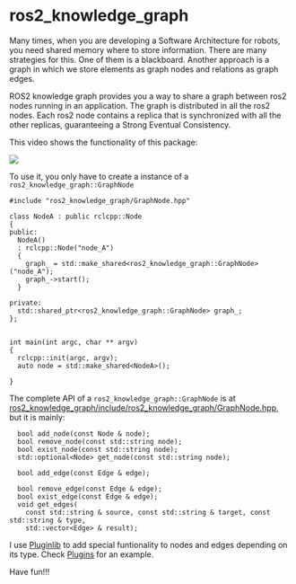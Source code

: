 # ros2_knowledge_graph

Many times, when you are developing a Software Architecture for robots, you need shared memory where to store information. There are many strategies for this. One of them is a blackboard. Another approach is a graph in which we store elements as graph nodes and relations as graph edges.

ROS2 knowledge graph provides you a way to share a graph between  ros2 nodes running in an application. The graph is distributed in all the ros2 nodes. Each ros2 node contains a replica that is synchronized with all the other replicas, guaranteeing a Strong Eventual Consistency.

This video shows the functionality of this package:

[![](https://img.youtube.com/vi/c84_3-lgorQ/0.jpg)](https://www.youtube.com/watch?v=c84_3-lgorQ&feature=youtu.be "Click to play on You Tube")

To use it, you only have to create a instance of a `ros2_knowledge_graph::GraphNode`

```
#include "ros2_knowledge_graph/GraphNode.hpp"

class NodeA : public rclcpp::Node
{
public:
  NodeA()
  : rclcpp::Node("node_A")
  {
    graph_ = std::make_shared<ros2_knowledge_graph::GraphNode>("node_A");
    graph_->start();
  }

private:
  std::shared_ptr<ros2_knowledge_graph::GraphNode> graph_;
};


int main(int argc, char ** argv)
{
  rclcpp::init(argc, argv);
  auto node = std::make_shared<NodeA>();

}
```

The complete API of a `ros2_knowledge_graph::GraphNode` is at  [ros2_knowledge_graph/include/ros2_knowledge_graph/GraphNode.hpp](ros2_knowledge_graph/include/ros2_knowledge_graph/GraphNode.hpp), but it is mainly:

```
  bool add_node(const Node & node);
  bool remove_node(const std::string node);
  bool exist_node(const std::string node);
  std::optional<Node> get_node(const std::string node);

  bool add_edge(const Edge & edge);

  bool remove_edge(const Edge & edge);
  bool exist_edge(const Edge & edge);
  void get_edges(
    const std::string & source, const std::string & target, const std::string & type,
    std::vector<Edge> & result);
```

I use [Pluginlib](https://github.com/ros/pluginlib/tree/eloquent) to add special funtionality to nodes and edges depending on its type. Check [Plugins](https://github.com/fmrico/ros2_knowledge_graph/tree/master/ros2_knowledge_graph_plugins) for an example. 

Have fun!!!
